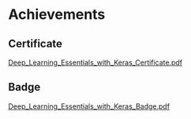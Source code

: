 

# Achievements
## Certificate
[Deep_Learning_Essentials_with_Keras_Certificate.pdf](https://prod-files-secure.s3.us-west-2.amazonaws.com/03e82b26-cccb-4906-bb56-adabcbdc0655/f5cf1405-8a02-49a4-beb6-3d50b033ba6e/Deep_Learning_Essentials_with_Keras_Certificate.pdf?X-Amz-Algorithm=AWS4-HMAC-SHA256&X-Amz-Content-Sha256=UNSIGNED-PAYLOAD&X-Amz-Credential=ASIAZI2LB466WZPQ7YWV%2F20250202%2Fus-west-2%2Fs3%2Faws4_request&X-Amz-Date=20250202T041619Z&X-Amz-Expires=3600&X-Amz-Security-Token=IQoJb3JpZ2luX2VjENz%2F%2F%2F%2F%2F%2F%2F%2F%2F%2FwEaCXVzLXdlc3QtMiJHMEUCICXKLpws0ygfhWpkZgVDOLxOzM4RSE1RQN%2FUmHl9aCpRAiEA1JVpXx%2FGU0W2U2Xy7%2Bbp%2FIxbVDVBpe32OgO9f5Kjkz8qiAQI5f%2F%2F%2F%2F%2F%2F%2F%2F%2F%2FARAAGgw2Mzc0MjMxODM4MDUiDMFqcKCbcJoNrCYC0SrcA4SOMMPEq7HeFxmVnY%2Fm6GQN76cPy8fwmuuGm4sCHY4hL%2BiPEiKi7d1Jw6Q9lnvz7qpiBikP0sWF%2FegGbGmYlYNws7jVyqf%2BKHeDa0B0uZ98m1vUf1NtP1Twgh7phN35%2BvP0pIRB2U8Tw3e6CC6ZWX40J81KqU7zQbwktZkOsnGmNU%2Bsrra1fuLuzo%2FLd6HJjKhVanpzqnDdGBjnsWRGJKFSaTt17wcM3NL5Y0pn9iG6YB5SzuCLPGR1M9SORGd5Tqr55X9HLPyifBvQ4lybDktF9i%2FUuwIx0AnSmQj%2FcDvgzj0fotT9Q1ApwsvK1o8E1NBHUa6NlKjtWR1jNNMdZ85MOyKjr20p8gQ7wfJPrHY%2F6mp9VpzjVD6%2FS3xxfM8RMPYvJQzZW%2BQs4m2%2F30RdfEJmTG3biRbJHSiKUjoJEc6HZ8aujVJTgsQA4JrHrw2Rle6ujDcmQugtnY3PsT7kWN1WbqgAzN9U50N8krWTfS5YD8Ecw%2FPTuingsAF7ELL4Pu6WFRk%2BdtCIYSNqkEug5sur5VE33uO6sHNwZtp65KoPTu9POKRlHGZQILg83CLpxsUhPytmoAi1GiWwV%2FyA2IsdzNLxOYjk7EKAYontJBpg3FvwwPQ69IInH86CMKDh%2B7wGOqUBnaGPgW%2BERj7pVpTIakB1VYETDBiuT3OM7pILw%2Fp2sehfGIm3ZvmjzgDAVuFgIzGMaIqdTCfvOM%2FOn%2BBj01MJiv3wwTMbScAwUqYO%2F5AFz9VdSkHqXZA3%2BAWM0PlshzwlNa%2FeD3HorzZAJLTRTXCqM%2FVT5dwSPl6hILxCS%2FkqvPTJV7tBYPX0M5o0E8kh2F3RmnOHl%2BikXMmeDO2DnT%2BWNuy4CYx8&X-Amz-Signature=0277d5dd59cfa10eb3c21ce7f7ccaa502ebf8e77fa4ee4f0081b9de620552bc3&X-Amz-SignedHeaders=host&x-id=GetObject)
## Badge
[Deep_Learning_Essentials_with_Keras_Badge.pdf](https://prod-files-secure.s3.us-west-2.amazonaws.com/03e82b26-cccb-4906-bb56-adabcbdc0655/5c209097-6d96-477f-a031-edc11aa6225f/Deep_Learning_Essentials_with_Keras_Badge.pdf?X-Amz-Algorithm=AWS4-HMAC-SHA256&X-Amz-Content-Sha256=UNSIGNED-PAYLOAD&X-Amz-Credential=ASIAZI2LB466WZPQ7YWV%2F20250202%2Fus-west-2%2Fs3%2Faws4_request&X-Amz-Date=20250202T041619Z&X-Amz-Expires=3600&X-Amz-Security-Token=IQoJb3JpZ2luX2VjENz%2F%2F%2F%2F%2F%2F%2F%2F%2F%2FwEaCXVzLXdlc3QtMiJHMEUCICXKLpws0ygfhWpkZgVDOLxOzM4RSE1RQN%2FUmHl9aCpRAiEA1JVpXx%2FGU0W2U2Xy7%2Bbp%2FIxbVDVBpe32OgO9f5Kjkz8qiAQI5f%2F%2F%2F%2F%2F%2F%2F%2F%2F%2FARAAGgw2Mzc0MjMxODM4MDUiDMFqcKCbcJoNrCYC0SrcA4SOMMPEq7HeFxmVnY%2Fm6GQN76cPy8fwmuuGm4sCHY4hL%2BiPEiKi7d1Jw6Q9lnvz7qpiBikP0sWF%2FegGbGmYlYNws7jVyqf%2BKHeDa0B0uZ98m1vUf1NtP1Twgh7phN35%2BvP0pIRB2U8Tw3e6CC6ZWX40J81KqU7zQbwktZkOsnGmNU%2Bsrra1fuLuzo%2FLd6HJjKhVanpzqnDdGBjnsWRGJKFSaTt17wcM3NL5Y0pn9iG6YB5SzuCLPGR1M9SORGd5Tqr55X9HLPyifBvQ4lybDktF9i%2FUuwIx0AnSmQj%2FcDvgzj0fotT9Q1ApwsvK1o8E1NBHUa6NlKjtWR1jNNMdZ85MOyKjr20p8gQ7wfJPrHY%2F6mp9VpzjVD6%2FS3xxfM8RMPYvJQzZW%2BQs4m2%2F30RdfEJmTG3biRbJHSiKUjoJEc6HZ8aujVJTgsQA4JrHrw2Rle6ujDcmQugtnY3PsT7kWN1WbqgAzN9U50N8krWTfS5YD8Ecw%2FPTuingsAF7ELL4Pu6WFRk%2BdtCIYSNqkEug5sur5VE33uO6sHNwZtp65KoPTu9POKRlHGZQILg83CLpxsUhPytmoAi1GiWwV%2FyA2IsdzNLxOYjk7EKAYontJBpg3FvwwPQ69IInH86CMKDh%2B7wGOqUBnaGPgW%2BERj7pVpTIakB1VYETDBiuT3OM7pILw%2Fp2sehfGIm3ZvmjzgDAVuFgIzGMaIqdTCfvOM%2FOn%2BBj01MJiv3wwTMbScAwUqYO%2F5AFz9VdSkHqXZA3%2BAWM0PlshzwlNa%2FeD3HorzZAJLTRTXCqM%2FVT5dwSPl6hILxCS%2FkqvPTJV7tBYPX0M5o0E8kh2F3RmnOHl%2BikXMmeDO2DnT%2BWNuy4CYx8&X-Amz-Signature=b40ac74a04af13245979cd4ce9501d9e5fa05e20ac778dee260d3d9282a140b7&X-Amz-SignedHeaders=host&x-id=GetObject)
